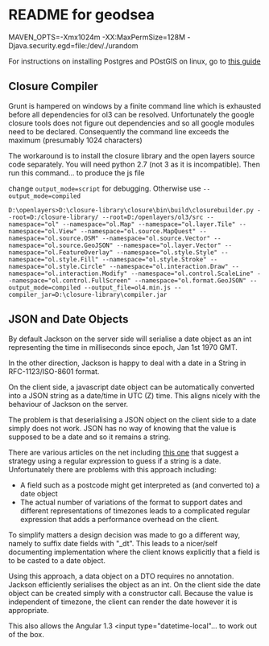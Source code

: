 README for geodsea
==========================


MAVEN_OPTS=-Xmx1024m -XX:MaxPermSize=128M -Djava.security.egd=file:/dev/./urandom

For instructions on installing Postgres and POstGIS on linux, go to [this guide](http://www.postgresonline.com/journal/archives/329-An-almost-idiots-guide-to-install-PostgreSQL-9.3,-PostGIS-2.1-and-pgRouting-with-Yum.html)

Closure Compiler
----------------

Grunt is hampered on windows by a finite command line which is exhausted before all dependencies for ol3 can be resolved.
Unfortunately the google closure tools does not figure out dependencies and so all google modules need to be declared.
Consequently the command line exceeds the maximum (presumably 1024 characters)

The workaround is to install the closure library and the open layers source code separately. You will need python 2.7 
(not 3 as it is incompatible). Then run this command... to produce the js file

change `output_mode=script` for debugging. Otherwise use `--output_mode=compiled`

`D:\openlayers>D:\closure-library\closure\bin\build\closurebuilder.py --root=D:/closure-library/ --root=D:/openlayers/ol3/src --namespace="ol" --namespace="ol.Map" --namespace="ol.layer.Tile" --namespace="ol.View" --namespace="ol.source.MapQuest" --namespace="ol.source.OSM" --namespace="ol.source.Vector" --namespace="ol.source.GeoJSON" --namespace="ol.layer.Vector" --namespace="ol.FeatureOverlay" --namespace="ol.style.Style" --namespace="ol.style.Fill" --namespace="ol.style.Stroke" --namespace="ol.style.Circle" --namespace="ol.interaction.Draw" --namespace="ol.interaction.Modify" --namespace="ol.control.ScaleLine" --namespace="ol.control.FullScreen" --namespace="ol.format.GeoJSON" --output_mode=compiled --output_file=ol4.min.js --compiler_jar=D:\closure-library\compiler.jar`

JSON and Date Objects
---------------------

By default Jackson on the server side will serialise a date object as an int representing the time in 
milliseconds since epoch, Jan 1st 1970 GMT.

In the other direction, Jackson is happy to deal with a date in a String in RFC-1123/ISO-8601 format.

On the client side, a javascript date object can be automatically converted into a JSON string as a date/time in UTC (Z) time.
This aligns nicely with the behaviour of Jackson on the server.

The problem is that deserialising a JSON object on the client side to a date simply does not work. JSON has no way of
knowing that the value is supposed to be a date and so it remains a string.

There are various articles on the net including [this one](http://aboutcode.net/2013/07/27/json-date-parsing-angularjs.html) that
 suggest a strategy using a regular expression to guess if a string is a date. Unfortunately there are problems with
 this approach including:
 
 * A field such as a postcode might get interpreted as (and converted to) a date object
 * The actual number of variations of the format to support dates and different representations of timezones leads to
 a complicated regular expression that adds a performance overhead on the client.
 
To simplify matters a design decision was made to go a different way, namely to suffix date fields with "_dt".
This leads to a nicer/self documenting implementation where the client knows explicitly that a field is to be casted 
to a date object. 

Using this approach, a data object on a DTO requires no annotation. Jackson efficiently serialises the object as 
an int. On the client side the date object can be created simply with a constructor call. Because the value is independent
of timezone, the client can render the date however it is appropriate.

This also allows the Angular 1.3 <input type="datetime-local"... to work out of the box. 